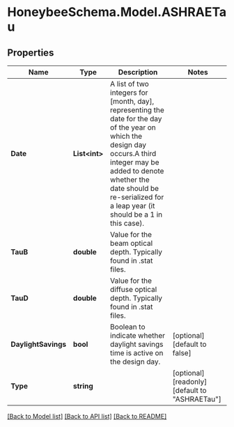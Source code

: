 
# HoneybeeSchema.Model.ASHRAETau

## Properties

Name | Type | Description | Notes
------------ | ------------- | ------------- | -------------
**Date** | **List&lt;int&gt;** | A list of two integers for [month, day], representing the date for the day of the year on which the design day occurs.A third integer may be added to denote whether the date should be re-serialized for a leap year (it should be a 1 in this case). | 
**TauB** | **double** | Value for the beam optical depth. Typically found in .stat files. | 
**TauD** | **double** | Value for the diffuse optical depth. Typically found in .stat files. | 
**DaylightSavings** | **bool** | Boolean to indicate whether daylight savings time is active on the design day. | [optional] [default to false]
**Type** | **string** |  | [optional] [readonly] [default to "ASHRAETau"]

[[Back to Model list]](../README.md#documentation-for-models)
[[Back to API list]](../README.md#documentation-for-api-endpoints)
[[Back to README]](../README.md)

